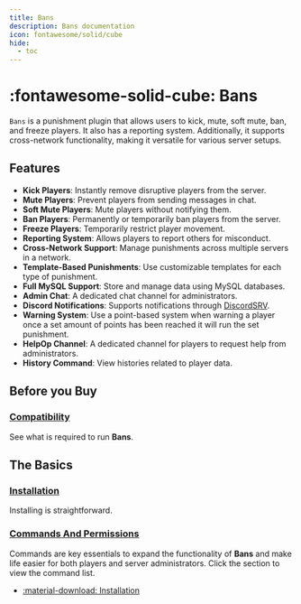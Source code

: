 ```yaml
---
title: Bans
description: Bans documentation
icon: fontawesome/solid/cube
hide:
  - toc
---
```



# :fontawesome-solid-cube: Bans

`Bans` is a punishment plugin that allows users to kick, mute, soft mute, ban, and freeze players. It also has a reporting system. Additionally, it supports cross-network functionality, making it versatile for various server setups.

## Features

- **Kick Players**: Instantly remove disruptive players from the server.
- **Mute Players**: Prevent players from sending messages in chat.
- **Soft Mute Players**: Mute players without notifying them.
- **Ban Players**: Permanently or temporarily ban players from the server.
- **Freeze Players**: Temporarily restrict player movement.
- **Reporting System**: Allows players to report others for misconduct.
- **Cross-Network Support**: Manage punishments across multiple servers in a network.
- **Template-Based Punishments**: Use customizable templates for each type of punishment.
- **Full MySQL Support**: Store and manage data using MySQL databases.
- **Admin Chat**: A dedicated chat channel for administrators.
- **Discord Notifications**: Supports notifications through [DiscordSRV](https://www.spigotmc.org/resources/discordsrv.18494/).
- **Warning System**: Use a point-based system when warning a player once a set amount of points has been reached it will run the set punishment.
- **HelpOp Channel**: A dedicated channel for players to request help from administrators.
- **History Command**: View histories related to player data.

## Before you Buy

### [Compatibility](compatability/index.md)

See what is required to run **Bans**.

## The Basics

### [Installation](installation/index.md)

Installing is straightforward.

### [Commands And Permissions](commands/index.md)
Commands are key essentials to expand the functionality of **Bans** and make life easier for both players and server administrators. Click the section to view the command list.


<div class="grid cards" markdown>

- [:material-download: Installation](./installation/index.md)

</div>
